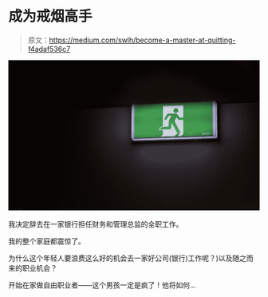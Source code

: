 # 成为戒烟高手

> 原文：<https://medium.com/swlh/become-a-master-at-quitting-f4adaf536c7>

![](img/1dacf00fe72be3340bdab10397ec37c7.png)

我决定辞去在一家银行担任财务和管理总监的全职工作。

我的整个家庭都震惊了。

为什么这个年轻人要浪费这么好的机会去一家好公司(银行)工作呢？)以及随之而来的职业机会？

开始在家做自由职业者——这个男孩一定是疯了！他将如何…